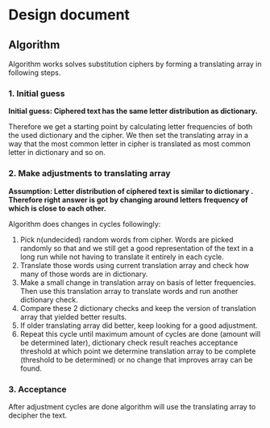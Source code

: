 # Design document

## Algorithm
Algorithm works solves substitution ciphers by forming a translating array in following steps.

### 1. Initial guess
<b>Initial guess: Ciphered text has the same letter distribution as dictionary. </b>

Therefore we get a starting point by calculating letter frequencies of both the used dictionary and the cipher. We then set the translating array in a way that the most common letter in cipher is translated 
as most common letter in dictionary and so on.

### 2. Make adjustments to translating array
<b> Assumption: Letter distribution of ciphered text is similar to dictionary . Therefore right answer is got by changing around letters frequency of which is close to each other. </b>

Algorithm does changes in cycles followingly:
1. Pick n(undecided) random words from cipher. Words are picked randomly so that and we still get a good representation of the text in a long run while not having to translate it entirely in each cycle.
2. Translate those words using current translation array and check how many of those words are in dictionary.
3. Make a small change in translation array on basis of letter frequencies. Then use this translation array to translate words and run another dictionary check.
4. Compare these 2 dictionary checks and keep the version of translation array that yielded better results.
5. If older translating array did better, keep looking for a good adjustment.
6. Repeat this cycle until maximum amount of cycles are done (amount will be determined later), dictionary check result reaches acceptance threshold at which point we determine translation array to be complete (threshold to be determined) or no change that improves array can be found.
    
### 3. Acceptance 
After adjustment cycles are done algorithm will use the translating array to decipher the text.
